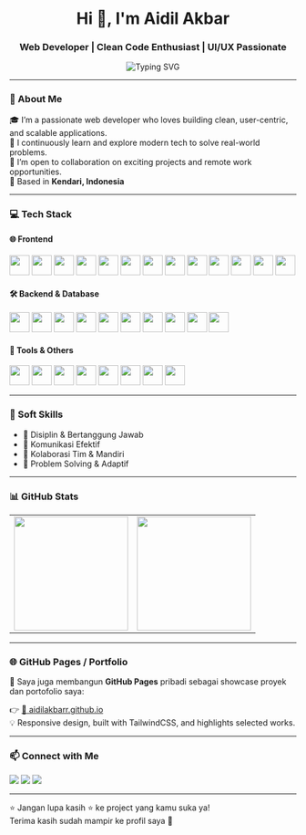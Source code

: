 <!-- HEADER -->
<h1 align="center">Hi 👋, I'm Aidil Akbar</h1>
<h3 align="center">Web Developer | Clean Code Enthusiast | UI/UX Passionate</h3>

<p align="center">
  <img src="https://readme-typing-svg.herokuapp.com?font=Fira+Code&size=20&pause=1000&color=00BFFF&center=true&vCenter=true&width=500&lines=Frontend+%7C+Backend+Developer;Love+React%2C+Next%2C+Laravel%2C+Vue+Inertia;Always+Learning+%F0%9F%9A%80" alt="Typing SVG" />
</p>

---

### 🚀 About Me

🎓 I’m a passionate web developer who loves building clean, user-centric, and scalable applications.  
🧠 I continuously learn and explore modern tech to solve real-world problems.  
🤝 I’m open to collaboration on exciting projects and remote work opportunities.  
📍 Based in **Kendari, Indonesia**  

---

### 💻 Tech Stack

#### 🌐 Frontend
<p>
  <img src="https://img.shields.io/badge/HTML5-E34F26?style=for-the-badge&logo=html5&logoColor=white" height="35"/>
  <img src="https://img.shields.io/badge/CSS3-1572B6?style=for-the-badge&logo=css3&logoColor=white" height="35"/>
  <img src="https://img.shields.io/badge/JavaScript-F7DF1E?style=for-the-badge&logo=javascript&logoColor=black" height="35"/>
  <img src="https://img.shields.io/badge/TypeScript-007ACC?style=for-the-badge&logo=typescript&logoColor=white" height="35"/>
  <img src="https://img.shields.io/badge/React-61DAFB?style=for-the-badge&logo=react&logoColor=black" height="35"/>
  <img src="https://img.shields.io/badge/Next.js-000000?style=for-the-badge&logo=nextdotjs&logoColor=white" height="35"/>
  <img src="https://img.shields.io/badge/Vue.js-4FC08D?style=for-the-badge&logo=vue.js&logoColor=white" height="35"/>
  <img src="https://img.shields.io/badge/Inertia.js-1e1e1e?style=for-the-badge&logo=javascript&logoColor=white" height="35"/>
  <img src="https://img.shields.io/badge/TailwindCSS-38B2AC?style=for-the-badge&logo=tailwind-css&logoColor=white" height="35"/>
  <img src="https://img.shields.io/badge/Bootstrap-563D7C?style=for-the-badge&logo=bootstrap&logoColor=white" height="35"/>
  <img src="https://img.shields.io/badge/Sass-CC6699?style=for-the-badge&logo=sass&logoColor=white" height="35"/>
  <img src="https://img.shields.io/badge/Vite-646CFF?style=for-the-badge&logo=vite&logoColor=white" height="35"/>
  <img src="https://img.shields.io/badge/Webpack-8DD6F9?style=for-the-badge&logo=webpack&logoColor=black" height="35"/>
</p>

#### 🛠️ Backend & Database
<p>
  <img src="https://img.shields.io/badge/Node.js-339933?style=for-the-badge&logo=node.js&logoColor=white" height="35"/>
  <img src="https://img.shields.io/badge/Express.js-000000?style=for-the-badge&logo=express&logoColor=white" height="35"/>
  <img src="https://img.shields.io/badge/Laravel-F55247?style=for-the-badge&logo=laravel&logoColor=white" height="35"/>
  <img src="https://img.shields.io/badge/MySQL-4479A1?style=for-the-badge&logo=mysql&logoColor=white" height="35"/>
  <img src="https://img.shields.io/badge/PostgreSQL-316192?style=for-the-badge&logo=postgresql&logoColor=white" height="35"/>
  <img src="https://img.shields.io/badge/Prisma-2D3748?style=for-the-badge&logo=prisma&logoColor=white" height="35"/>
  <img src="https://img.shields.io/badge/Sequelize-52B0E7?style=for-the-badge&logo=sequelize&logoColor=white" height="35"/>
  <img src="https://img.shields.io/badge/JWT-000000?style=for-the-badge&logo=jsonwebtokens&logoColor=white" height="35"/>
  <img src="https://img.shields.io/badge/OAuth-3C3C3C?style=for-the-badge&logo=oauth&logoColor=white" height="35"/>
  <img src="https://img.shields.io/badge/RESTful_API-6DB33F?style=for-the-badge&logo=spring&logoColor=white" height="35"/>
</p>

#### 🧰 Tools & Others
<p>
  <img src="https://img.shields.io/badge/NPM-CB3837?style=for-the-badge&logo=npm&logoColor=white" height="35"/>
  <img src="https://img.shields.io/badge/Axios-5A29E4?style=for-the-badge&logo=axios&logoColor=white" height="35"/>
  <img src="https://img.shields.io/badge/ESLint-4B32C3?style=for-the-badge&logo=eslint&logoColor=white" height="35"/>
  <img src="https://img.shields.io/badge/Prettier-F7B93E?style=for-the-badge&logo=prettier&logoColor=black" height="35"/>
  <img src="https://img.shields.io/badge/Figma-F24E1E?style=for-the-badge&logo=figma&logoColor=white" height="35"/>
  <img src="https://img.shields.io/badge/Git-F05032?style=for-the-badge&logo=git&logoColor=white" height="35"/>
  <img src="https://img.shields.io/badge/GitHub-181717?style=for-the-badge&logo=github&logoColor=white" height="35"/>
  <img src="https://img.shields.io/badge/VSCode-007ACC?style=for-the-badge&logo=visual-studio-code&logoColor=white" height="35"/>
</p>

---

### 🧠 Soft Skills
- 🎯 Disiplin & Bertanggung Jawab  
- 📢 Komunikasi Efektif  
- 🤝 Kolaborasi Tim & Mandiri  
- 🧩 Problem Solving & Adaptif  

---

### 📊 GitHub Stats

<table>
  <tr>
    <td>
      <img src="https://github-readme-stats.vercel.app/api?username=aidilakbarr&show_icons=true&theme=radical" height="200"/>
    </td>
    <td>
      <img src="https://github-readme-stats.vercel.app/api/top-langs/?username=aidilakbarr&layout=compact&theme=radical" height="200"/>
    </td>
  </tr>
</table>


---

### 🌐 GitHub Pages / Portfolio

📌 Saya juga membangun **GitHub Pages** pribadi sebagai showcase proyek dan portofolio saya:

👉 [🔗 aidilakbarr.github.io](https://aidilakbarr.github.io)  
💡 Responsive design, built with TailwindCSS, and highlights selected works.

---

### 📫 Connect with Me

<p align="left">
  <a href="mailto:akbaraidil464@gmail.com"><img src="https://img.shields.io/badge/Email-D14836?style=for-the-badge&logo=gmail&logoColor=white"/></a>
  <a href="https://www.linkedin.com/in/aidil-akbar-70748a2a3"><img src="https://img.shields.io/badge/LinkedIn-blue?style=for-the-badge&logo=linkedin&logoColor=white" /></a>
  <a href="https://aidilakbarr.github.io"><img src="https://img.shields.io/badge/Portfolio-000?style=for-the-badge&logo=firefox-browser&logoColor=white"/></a>
</p>

---

⭐️ Jangan lupa kasih ⭐️ ke project yang kamu suka ya!  
Terima kasih sudah mampir ke profil saya 🙏
